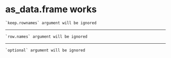 # as_data.frame works

    `keep.rownames` argument will be ignored

---

    `row.names` argument will be ignored

---

    `optional` argument will be ignored

